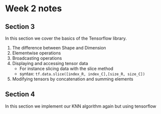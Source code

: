 # Week 2 notes

## Section 3

In this section we cover the basics of the Tensorflow library.

1. The difference between Shape and Dimension
2. Elementwise operations
3. Broadcasting operations
4. Displaying and accessing tensor data
    * For instance slicing data with the slice method
    * syntax: `tf.data.slice([index_R, index_C],[size_R, size_C])`
5. Modifying tensors by concatenation and summing elements

## Section 4

In this section we implement our KNN algorithm again but using tensorflow
